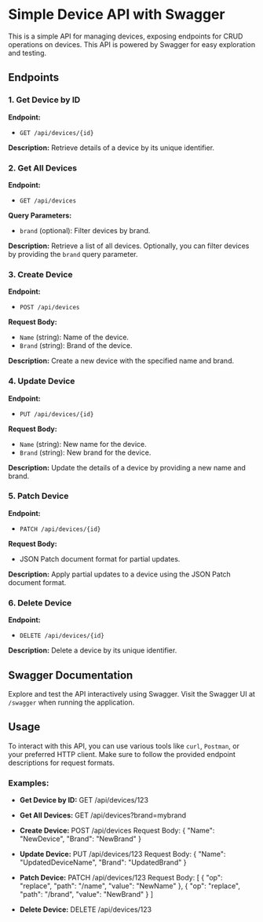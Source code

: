# Simple Device API with Swagger

This is a simple API for managing devices, exposing endpoints for CRUD operations on devices. This API is powered by Swagger for easy exploration and testing.

## Endpoints

### 1. Get Device by ID

**Endpoint:**
- `GET /api/devices/{id}`

**Description:**
Retrieve details of a device by its unique identifier.

### 2. Get All Devices

**Endpoint:**
- `GET /api/devices`

**Query Parameters:**
- `brand` (optional): Filter devices by brand.

**Description:**
Retrieve a list of all devices. Optionally, you can filter devices by providing the `brand` query parameter.

### 3. Create Device

**Endpoint:**
- `POST /api/devices`

**Request Body:**
- `Name` (string): Name of the device.
- `Brand` (string): Brand of the device.

**Description:**
Create a new device with the specified name and brand.

### 4. Update Device

**Endpoint:**
- `PUT /api/devices/{id}`

**Request Body:**
- `Name` (string): New name for the device.
- `Brand` (string): New brand for the device.

**Description:**
Update the details of a device by providing a new name and brand.

### 5. Patch Device

**Endpoint:**
- `PATCH /api/devices/{id}`

**Request Body:**
- JSON Patch document format for partial updates.

**Description:**
Apply partial updates to a device using the JSON Patch document format.

### 6. Delete Device

**Endpoint:**
- `DELETE /api/devices/{id}`

**Description:**
Delete a device by its unique identifier.

## Swagger Documentation

Explore and test the API interactively using Swagger. Visit the Swagger UI at `/swagger` when running the application.

## Usage

To interact with this API, you can use various tools like `curl`, `Postman`, or your preferred HTTP client. Make sure to follow the provided endpoint descriptions for request formats.

### Examples:

- **Get Device by ID:**
GET /api/devices/123

- **Get All Devices:**
GET /api/devices?brand=mybrand

- **Create Device:**
POST /api/devices
Request Body:
{
  "Name": "NewDevice",
  "Brand": "NewBrand"
}

- **Update Device:**
PUT /api/devices/123
Request Body:
{
"Name": "UpdatedDeviceName",
"Brand": "UpdatedBrand"
}

- **Patch Device:**
PATCH /api/devices/123
Request Body:
[
  { "op": "replace", "path": "/name", "value": "NewName" },
  { "op": "replace", "path": "/brand", "value": "NewBrand" }
]

- **Delete Device:**
DELETE /api/devices/123

